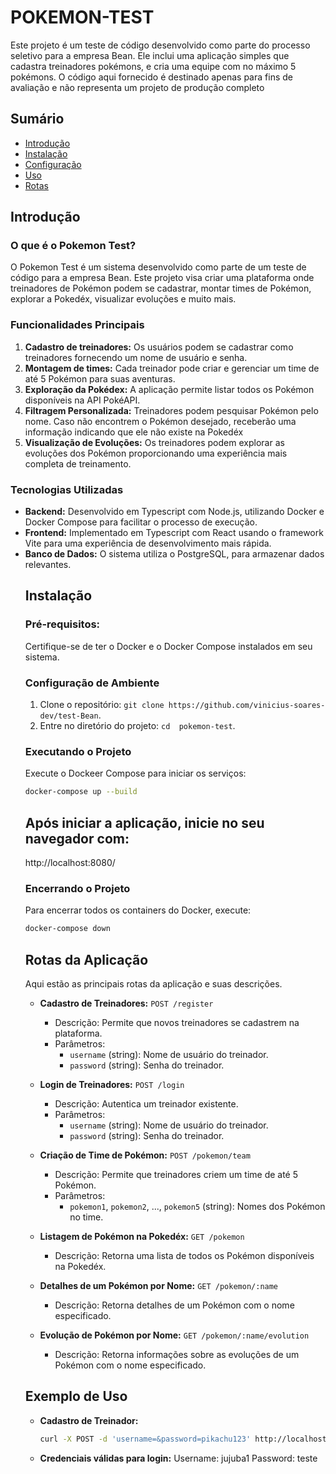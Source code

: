 # POKEMON-TEST

Este projeto é um teste de código desenvolvido como parte do processo seletivo para a empresa Bean. Ele inclui uma aplicação simples que cadastra treinadores pokémons, e cria uma equipe com no máximo 5 pokémons. O código aqui fornecido é destinado apenas para fins de avaliação e não representa um projeto de produção completo

## Sumário

- [Introdução](#introdução)
- [Instalação](#instalação)
- [Configuração](#configuração)
- [Uso](#uso)
- [Rotas](#rotas)

## Introdução

###  O que é o Pokemon Test?
O Pokemon Test é um sistema desenvolvido como parte de um teste de código para a empresa Bean. Este projeto visa criar uma plataforma onde treinadores de Pokémon podem se cadastrar, montar times de Pokémon, explorar a Pokedéx, visualizar evoluções e muito mais.

### Funcionalidades Principais
<ol>
  <li><strong>Cadastro de treinadores:</strong> Os usuários podem se cadastrar como treinadores fornecendo um nome de usuário e senha.</li>
  <li><strong>Montagem de times:</strong> Cada treinador pode criar e gerenciar um time de até 5 Pokémon para suas aventuras.</li>
  <li><strong>Exploração da Pokédex:</strong> A aplicação permite listar todos os Pokémon disponíveis na API PokéAPI.</li>
  <li><strong>Filtragem Personalizada:</strong> Treinadores podem pesquisar Pokémon pelo nome. Caso não encontrem o Pokémon desejado, receberão uma informação indicando que ele não existe na Pokedéx</li>
  <li><strong>Visualização de Evoluções:</strong> Os treinadores podem explorar as evoluções dos Pokémon proporcionando uma experiência mais completa de treinamento.</li>
</ol>

### Tecnologias Utilizadas
<ul>
  <li><strong>Backend:</strong> Desenvolvido em Typescript com Node.js, utilizando Docker e Docker Compose para facilitar o processo de execução.</li>
  <li><strong>Frontend:</strong> Implementado em Typescript com React usando o framework Vite para uma experiência de desenvolvimento mais rápida.</li>
  <li><strong>Banco de Dados:</strong> O sistema utiliza o PostgreSQL, para armazenar dados relevantes.</li>


## Instalação

### Pré-requisitos:
Certifique-se de ter o Docker e o Docker Compose instalados em seu sistema.

### Configuração de Ambiente

1. Clone o repositório: `git clone https://github.com/vinicius-soares-dev/test-Bean`.
2. Entre no diretório do projeto: `cd  pokemon-test`.

### Executando o Projeto
Execute o Dockeer Compose para iniciar os serviços:

```bash
docker-compose up --build
```

## Após iniciar a aplicação, inicie no seu navegador com:
http://localhost:8080/


### Encerrando o Projeto
Para encerrar todos os containers do Docker, execute:
```bash
docker-compose down
```

## Rotas da Aplicação

Aqui estão as principais rotas da aplicação e suas descrições.

- **Cadastro de Treinadores:** `POST /register`
  - Descrição: Permite que novos treinadores se cadastrem na plataforma.
  - Parâmetros:
    - `username` (string): Nome de usuário do treinador.
    - `password` (string): Senha do treinador.

- **Login de Treinadores:** `POST /login`
  - Descrição: Autentica um treinador existente.
  - Parâmetros:
    - `username` (string): Nome de usuário do treinador.
    - `password` (string): Senha do treinador.

- **Criação de Time de Pokémon:** `POST /pokemon/team`
  - Descrição: Permite que treinadores criem um time de até 5 Pokémon.
  - Parâmetros:
    - `pokemon1`, `pokemon2`, ..., `pokemon5` (string): Nomes dos Pokémon no time.

- **Listagem de Pokémon na Pokedéx:** `GET /pokemon`
  - Descrição: Retorna uma lista de todos os Pokémon disponíveis na Pokedéx.

- **Detalhes de um Pokémon por Nome:** `GET /pokemon/:name`
  - Descrição: Retorna detalhes de um Pokémon com o nome especificado.

- **Evolução de Pokémon por Nome:** `GET /pokemon/:name/evolution`
  - Descrição: Retorna informações sobre as evoluções de um Pokémon com o nome especificado.

## Exemplo de Uso

- **Cadastro de Treinador:**
  ```bash
  curl -X POST -d 'username=&password=pikachu123' http://localhost:3000/register

- **Credenciais válidas para login:**
Username: jujuba1
Password: teste